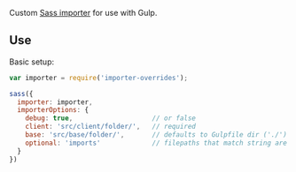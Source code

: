Custom [Sass importer](https://github.com/sass/node-sass#importer--v200---experimental) for use with Gulp.

## Use

Basic setup:

```js
var importer = require('importer-overrides');

sass({
  importer: importer,
  importerOptions: {
    debug: true,                    // or false
    client: 'src/client/folder/',   // required
    base: 'src/base/folder/',       // defaults to Gulpfile dir ('./')
    optional: 'imports'             // filepaths that match string are optional
  }
})
```
